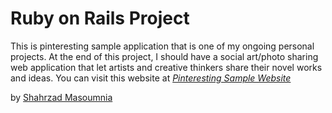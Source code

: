 # Ruby on Rails Project

This is pinteresting sample application that is one of my ongoing personal projects. At the end of this project, I should have a social art/photo sharing web application that let artists and creative thinkers share their novel works and ideas. You can visit this website at
[*Pinteresting Sample Website*](http://shahrzad-pinteresting.com)

by [Shahrzad Masoumnia](https://ca.linkedin.com/in/shahrzadmasoumnia)


